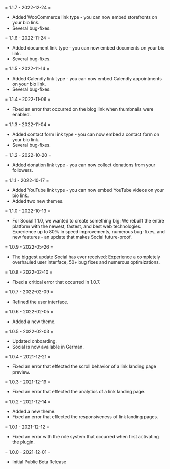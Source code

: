 = 1.1.7 - 2022-12-24 =
* Added WooCommerce link type - you can now embed storefronts on your bio link.
* Several bug-fixes.

= 1.1.6 - 2022-11-24 =
* Added document link type - you can now embed documents on your bio link.
* Several bug-fixes.

= 1.1.5 - 2022-11-14 =
* Added Calendly link type - you can now embed Calendly appointments on your bio link.
* Several bug-fixes.

= 1.1.4 - 2022-11-06 =
* Fixed an error that occurred on the blog link when thumbnails were enabled.

= 1.1.3 - 2022-11-04 =
* Added contact form link type - you can now embed a contact form on your bio link.
* Several bug-fixes.

= 1.1.2 - 2022-10-20 =
* Added donation link type - you can now collect donations from your followers.

= 1.1.1 - 2022-10-17 = 
* Added YouTube link type - you can now embed YouTube videos on your bio link.
* Added two new themes.

= 1.1.0 - 2022-10-13 = 
* For Social 1.1.0, we wanted to create something big: We rebuilt the entire platform with the newest, fastest, and best web technologies. Experience up to 80% in speed improvements, numerous bug-fixes, and new features - an update that makes Social future-proof. 

= 1.0.9 - 2022-05-26 =
* The biggest update Social has ever received: Experience a completely overhauled user interface, 50+ bug fixes and numerous optimizations. 

= 1.0.8 - 2022-02-10 =
* Fixed a critical error that occurred in 1.0.7.

= 1.0.7 - 2022-02-09 =
* Refined the user interface.

= 1.0.6 - 2022-02-05 =
* Added a new theme.

= 1.0.5 - 2022-02-03 =
* Updated onboarding.
* Social is now available in German.

= 1.0.4 - 2021-12-21 =
* Fixed an error that effected the scroll behavior of a link landing page preview.

= 1.0.3 - 2021-12-19 =
* Fixed an error that effected the analytics of a link landing page.

= 1.0.2 - 2021-12-14 =
* Added a new theme.
* Fixed an error that effected the responsiveness of link landing pages.

= 1.0.1 - 2021-12-12 =
* Fixed an error with the role system that occurred when first activating the plugin.

= 1.0.0 - 2021-12-01 =
* Initial Public Beta Release